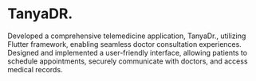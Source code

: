 # TanyaDR.

Developed a comprehensive telemedicine application, TanyaDr., utilizing Flutter framework, enabling seamless doctor consultation experiences. Designed and implemented a user-friendly interface, allowing patients to schedule appointments, securely communicate with doctors, and access medical records.
